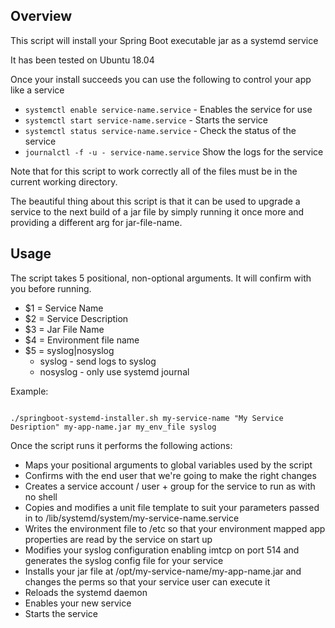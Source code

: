 ## Overview

This script will install your Spring Boot executable jar as a systemd service

It has been tested on Ubuntu 18.04

Once your install succeeds you can use the following to control your app like a service

* `systemctl enable service-name.service` - Enables the service for use
* `systemctl start service-name.service` - Starts the service
* `systemctl status service-name.service` - Check the status of the service
* `journalctl -f -u - service-name.service` Show the logs for the service

Note that for this script to work correctly all of the files must be in the current working directory.

The beautiful thing about this script is that it can be used to upgrade a service to the next build of a jar file by simply running it once more and providing a different arg for jar-file-name.

## Usage

The script takes 5 positional, non-optional arguments. It will confirm with you before running.

* $1 = Service Name
* $2 = Service Description
* $3 = Jar File Name
* $4 = Environment file name
* $5 = syslog|nosyslog
    * syslog - send logs to syslog
    * nosyslog - only use systemd journal

Example:

```

./springboot-systemd-installer.sh my-service-name "My Service Desription" my-app-name.jar my_env_file syslog

```

Once the script runs it performs the following actions:

* Maps your positional arguments to global variables used by the script
* Confirms with the end user that we're going to make the right changes
* Creates a service account / user + group for the service to run as with no shell
* Copies and modifies a unit file template to suit your parameters passed in to /lib/systemd/system/my-service-name.service
* Writes the environment file to /etc so that your environment mapped app properties are read by the service on start up
* Modifies your syslog configuration enabling imtcp on port 514 and generates the syslog config file for your service 
* Installs your jar file at /opt/my-service-name/my-app-name.jar and changes the perms so that your service user can execute it
* Reloads the systemd daemon
* Enables your new service
* Starts the service

